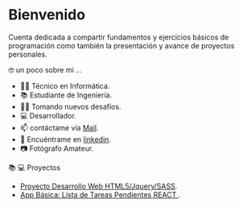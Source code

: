 # Bienvenido

Cuenta dedicada a compartir fundamentos y ejercicios básicos de programación como también la presentación y avance de proyectos personales.

🤓 un poco sobre mi ... 

 - 👨‍🎓 Técnico en Informática.
 - 📚 Estudiante de Ingeniería.
 - 👨‍🏫 Tomando nuevos desafíos.
 - 💻 Desarrollador.
 - 📫 contáctame vía [Mail](mailto:matias.munoz@drackdesign.cl).
 - 👤 Encuéntrame en [linkedin](https://www.linkedin.com/in/mmunozacevedo/). 
 - 📷 Fotógrafo Amateur.

📚 💻 Proyectos 
- [Proyecto Desarrollo Web HTML5/Jquery/SASS](https://github.com/kmtkei/FundamentosHTML).
- [App Básica: Lista de Tareas Pendientes REACT ](https://github.com/kmtkei/Lista-Tareas).
